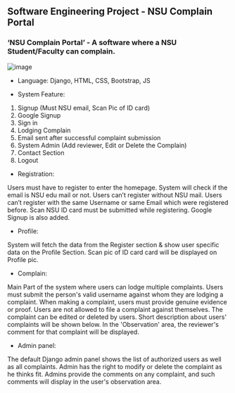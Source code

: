 ## Software Engineering Project - NSU Complain Portal

### ‘NSU Complain Portal’ - A software where a NSU Student/Faculty can complain. 
![image](https://github.com/user-attachments/assets/bce6e0e8-e1fc-4ae9-8eae-be218131aa8e)

- Language: Django, HTML, CSS, Bootstrap, JS

- System Feature:

1. Signup (Must NSU email, Scan Pic of ID card)
2. Google Signup
3. Sign in
4. Lodging Complain
5. Email sent after successful complaint submission
6. System Admin (Add reviewer, Edit or Delete the Complain)
7. Contact Section
8. Logout



- Registration:

Users must have to register to enter the homepage. System will check if the email is NSU edu mail or not. Users can’t register without NSU mail. Users can’t register with the same Username or same Email which were registered before. Scan NSU ID card must be submitted while registering. Google Signup is also added. 

- Profile:

System will fetch the data from the Register section & show user specific data on the Profile Section. Scan pic of ID card card will be displayed on Profile pic. 

- Complain:

Main Part of the system where users can lodge multiple complaints. Users must submit the person's valid username against whom they are lodging a complaint. When making a complaint, users must provide genuine evidence or proof. Users are not allowed to file a complaint against themselves. The complaint can be edited or deleted by users. Short description about users' complaints will be shown below. In the 'Observation' area, the reviewer's comment for that complaint will be displayed.

- Admin panel:

The default Django admin panel shows the list of authorized users as well as all complaints. Admin has the right to modify or delete the complaint as he thinks fit. Admins provide the comments on any complaint, and such comments will display in the user's observation area.
